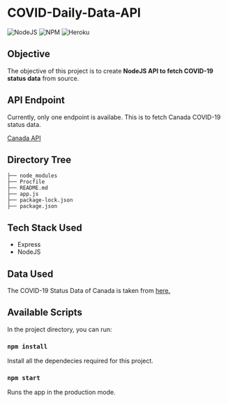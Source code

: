 # COVID-Daily-Data-API

![NodeJS](https://img.shields.io/badge/NodeJS-10.18-blue) ![NPM](https://img.shields.io/badge/npm-6.14.4-orange) ![Heroku](https://img.shields.io/badge/Heroku-Deployment-brightgreen)

## Objective

The objective of this project is to create <strong>NodeJS API to fetch COVID-19 status data</strong> from source.

## API Endpoint

Currently, only one endpoint is availabe. This is to fetch Canada COVID-19 status data.

<a href="http://covid-dataapi.herokuapp.com/canada">Canada API</a>

## Directory Tree 

```
├── node_modules
├── Procfile
├── README.md
├── app.js
├── package-lock.json
├── package.json

```

## Tech Stack Used

* Express
* NodeJS

## Data Used

The COVID-19 Status Data of Canada is taken from <a href="https://en.wikipedia.org/wiki/COVID-19_pandemic_in_Canada#Background_and_epidemiology">here.</a><br>

## Available Scripts

In the project directory, you can run:

### `npm install`

Install all the dependecies required for this project.

### `npm start`

Runs the app in the production mode.<br />
